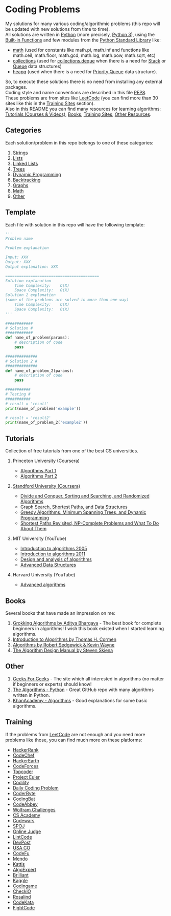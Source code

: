 # Coding Problems

My solutions for many various coding/algorithmic problems (this repo will be updated with new solutions from time to time). \
All solutions are written in [Python](https://www.python.org/) (more precisely, [Python 3](https://docs.python.org/3)), using the [Built-in Functions](https://docs.python.org/3/library/functions.html) and few modules from the [Python Standard Library](https://docs.python.org/3/library/) like:
- [math](https://docs.python.org/3/library/math.html) (used for constants like math.pi, math.inf and functions like math.ceil, math.floor, math.gcd, math.log, math.pow, math.sqrt, etc) 
- [collections](https://docs.python.org/3/library/collections.html) (used for [collections.deque](https://docs.python.org/3/library/collections.html#collections.deque) when there is a need for [Stack](https://en.wikipedia.org/wiki/Stack_(abstract_data_type)) or [Queue](https://en.wikipedia.org/wiki/Queue_(abstract_data_type)) data structures)
- [heapq](https://docs.python.org/3/library/heapq.html) (used when there is a need for [Priority Queue](https://en.wikipedia.org/wiki/Priority_queue) data structure).

So, to execute these solutions there is no need from installing any external packages. \
Coding style and name conventions are described in this file [PEP8](https://www.python.org/dev/peps/pep-0008). \
These problems are from sites like [LeetCode](https://leetcode.com/) (you can find more than 30 sites like this in the [Training Sites](#Training) section).\
Also in this README you can find many resources for learning algorithms: [Tutorials (Courses & Videos)](#Tutorials), [Books](#Books), [Training Sites](#Training), [Other Resources](#Other).  


## Categories

Each solution/problem in this repo belongs to one of these categories:

1. [Strings](/)
2. [Lists](/)
3. [Linked Lists](/)
4. [Trees](/)
5. [Dynamic Programming](/)
6. [Backtracking](/)
7. [Graphs](/)
8. [Math](/)
9. [Other](/)


## Template

Each file with solution in this repo will have the following template:

```python
'''
Problem name

Problem explanation

Input: XXX
Output: XXX
Output explanation: XXX

=========================================
Solution explanation
	Time Complexity: 	O(X)
	Space Complexity: 	O(X)
Solution 2 explanation
(some of the problems are solved in more than one way)
	Time Complexity: 	O(X)
	Space Complexity: 	O(X)
'''

############
# Solution #
############
def name_of_problem(params):
    # description of code
    pass

##############
# Solution 2 #
##############
def name_of_problem_2(params):
    # description of code
    pass

###########
# Testing #
###########
# result = 'result'
print(name_of_problem('example'))

# result = 'result2'
print(name_of_problem_2('example2'))
```

## Tutorials

Collection of free tutorials from one of the best CS universities.

1. Princeton University (Coursera)
    - [Algorithms Part 1](https://www.coursera.org/learn/algorithms-part1)
    - [Algorithms Part 2](https://www.coursera.org/learn/algorithms-part2)

2. [Standford University (Coursera)](https://www.coursera.org/specializations/algorithms)
    - [Divide and Conquer, Sorting and Searching, and Randomized Algorithms](https://www.coursera.org/learn/algorithms-divide-conquer)
    - [Graph Search, Shortest Paths, and Data Structures](https://www.coursera.org/learn/algorithms-graphs-data-structures)
    - [Greedy Algorithms, Minimum Spanning Trees, and Dynamic Programming](https://www.coursera.org/learn/algorithms-greedy)
    - [Shortest Paths Revisited, NP-Complete Problems and What To Do About Them](https://www.coursera.org/learn/algorithms-npcomplete)

3. MIT University (YouTube)
    - [Introduction to algorithms 2005](https://www.youtube.com/playlist?list=PL8B24C31197EC371C)
    - [Introduction to algorithms 2011](https://www.youtube.com/playlist?list=PLUl4u3cNGP61Oq3tWYp6V_F-5jb5L2iHb)
    - [Design and analysis of algorithms](https://www.youtube.com/playlist?list=PLUl4u3cNGP6317WaSNfmCvGym2ucw3oGp)
    - [Advanced Data Structures](https://www.youtube.com/playlist?list=PLUl4u3cNGP61hsJNdULdudlRL493b-XZf)

4. Harvard University (YouTube)
    - [Advanced algorithms](https://www.youtube.com/playlist?list=PL2SOU6wwxB0uP4rJgf5ayhHWgw7akUWSf)

## Books

Several books that have made an impression on me:

1. [Grokking Algorithms by Aditya Bhargava](https://www.goodreads.com/book/show/22847284-grokking-algorithms-an-illustrated-guide-for-programmers-and-other-curio) - The best book for complete beginners in algorithms! I wish this book existed when I started learning algorithms.
2. [Introduction to Algorithms by Thomas H. Cormen](https://www.goodreads.com/book/show/6752187-introduction-to-algorithms)
3. [Algorithms by Robert Sedgewick & Kevin Wayne](https://www.goodreads.com/book/show/10803540-algorithms)
4. [The Algorithm Design Manual by Steven Skiena](https://www.goodreads.com/book/show/425208.The_Algorithm_Design_Manual)

## Other

1. [Geeks For Geeks](https://www.geeksforgeeks.org/) - The site which all interested in algorithms (no matter if beginners or experts) should know!
2. [The Algorithms - Python](https://github.com/TheAlgorithms/Python) - Great GitHub repo with many algorithms written in Python.
3. [KhanAcademy - Algorithms](https://www.khanacademy.org/computing/computer-science/algorithms) - Good explanations for some basic algorithms.

## Training

If the problems from [LeetCode](https://leetcode.com/) are not enough and you need more problems like those, you can find much more on these platforms:

- [HackerRank](http://hackerrank.com/)
- [CodeChef](http://codechef.com/)
- [HackerEarth](http://hackerearth.com/)
- [CodeForces](http://codeforces.com/)
- [Topcoder](http://topcoder.com/)
- [Project Euler](https://projecteuler.net/)
- [Codility](https://codility.com/)
- [Daily Coding Problem](https://www.dailycodingproblem.com/)
- [CoderByte](https://coderbyte.com/)
- [CodingBat](http://codingbat.com/)
- [CodeAbbey](http://codeabbey.com/)
- [Wolfram Challenges](https://challenges.wolfram.com/)
- [CS Academy](https://csacademy.com/)
- [Codewars](http://www.codewars.com/)
- [SPOJ](http://www.spoj.com/)
- [Online Judge](https://onlinejudge.org/)
- [LintCode](http://www.lintcode.com/en/)
- [DevPost](https://devpost.com/)
- [USA CO](http://www.usaco.org/)
- [CodeFu](https://codefu.mk/)
- [Mendo](https://mendo.mk/Welcome.do)
- [Kattis](http://www.kattis.com/)
- [AlgoExpert](https://www.algoexpert.io/)
- [Brilliant](http://brilliant.org/)
- [Kaggle](http://kaggle.com/)
- [Codingame](https://www.codingame.com/)
- [CheckiO](http://www.checkio.org/)
- [Rosalind](http://rosalind.info/problems/locations/)
- [CodeKata](http://codekata.com/)
- [FightCode](http://fightcodegame.com/)